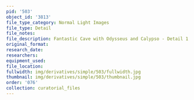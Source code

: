 ```yaml
---
pid: '503'
object_id: '3813'
file_type_category: Normal Light Images
file_type: Detail
file_notes:
file_description: Fantastic Cave with Odysseus and Calypso - Detail 1
original_format:
research_date:
researchers:
equipment_used:
file_location:
fullwidth: img/derivatives/simple/503/fullwidth.jpg
thumbnail: img/derivatives/simple/503/thumbnail.jpg
order: '076'
collection: curatorial_files
---
```

